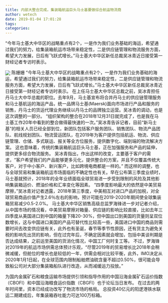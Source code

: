 ```yaml
---
title: 内部大整合完成，集装箱航运巨头马士基要做综合航运物流商
author: wetech
date: 2019-01-04 17:01:28
tags: 
categories: 
---
```

“今年马士基大中华区的战略重点有2个，一是作为我们业务基础的海运，希望通过我们的努力，给集装箱航运市场带来稳定性，二是供应链管理和物流服务方面，希望大力发展，日后有飞跃式增长。”马士基大中华区新任总裁吴冰青近日接受第一财经记者专访时表示。
<!-- more -->
<img align="center" border="0" src="https://imgcdn.yicai.com/uppics/images/2019/01/d88735eb8a4c7cff41df874c211bbfad.jpg" />
陈姗姗
“今年马士基大中华区的战略重点有2个，一是作为我们业务基础的海运，希望通过我们的努力，给集装箱航运市场带来稳定性，二是供应链管理和物流服务方面，希望大力发展，日后有飞跃式增长。”马士基大中华区新任总裁吴冰青近日接受第一财经记者专访时表示。
在上任马士基大中华区总裁之前，吴冰青担任丹马士大中华总裁的职位。去年9月，马士基宣布将合并丹马士的供应链管理服务和马士基航运的海运产品，统一品牌马士基(Maersk)面向市场进行产品和服务的销售，丹马士的货运代理业务继续以丹马士的品牌独立运营。吴冰青的调动，也是这次调整的一部分。
“组织架构的整合在2018年12月31日就完成了，也是我在马士基工作20年中看到的整合做得最快速的一次。”吴冰青告诉记者，目前“新马士基”的相关人员已经全部到位，新团队包括客户服务团队、销售团队、物流产品团队、航线规划团队、物流营运团队，在2019年为客户提供包括航运、物流、供应链管理、仓储、多式联运、报关等全方位服务，提供数字化、端到端的物流解决方案。
这也意味着，传统的集装箱航运巨头马士基，正在加强服务和产品的延伸，提供更多综合物流服务。
吴冰青指出，作出这样的改变，主要基于客户的需求，“客户希望我们的产品能够更多元化，提供整合的方案，并且不仅覆盖传统大客户，对于中小客户、新兴客户，比如跨境电商都是一样的。”
而这样的调整，也与全球贸易和集装箱航运市场面临的不确定性也有关。早在公布第三季度业绩时，马士基就预计，2018年的全年业绩面临全球贸易进一步受到限制的风险及其他影响集装箱运价、燃油价格和汇率变化等因素。
“四季度影响最大的依然是中美贸易摩擦，”吴冰青对记者透露，2018年第三季度，中美相互对进口产品的加税，对全球贸易商品价值产生2.6％左右的影响，预计可能在2019-2020年期间使全球集装箱贸易减少0.5-2.0%。
马士基大中华区销售高级总监罗海锋进一步对记者介绍，从中国市场的情况看，中美贸易摩擦对箱量、供应链的影响比较直接，比如去年三四季度从美国进口到中国的箱量下降20-30%，但中国出口到美国的货量则呈双位数增长，这与中国进口美国的产品可替代性比较高一些，美国进口中国的商品则需要时间去改变供应链有关，此外也有圣诞，春节等季节性原因，还有货主为避免关税的影响先出货的影响，但在过完年后，不确定因素就会增加，包括中美谈判期是否达成结果，之前运至美国的货消化情况，中国工厂何时复工等。
不过，罗海锋对2019年的航运市场供需总体预计乐观，“尽管2019年的贸易增长比2018年会稍微减缓，但舱位的增长也是较低的一年，供需会相对比较平衡，此外，IMO决定从2020年1月1日起，在全球范围内限制船舶燃油硫含量不超过0.50%，很可能会导致船公司对大部分集装箱船队进行改造，从而减缓运力投放。”
 
 
为国内金属矿石和粮食运输市场提供引领和指导作用的中国沿海金属矿石运价指数（CBOFI）和中国沿海粮食运价指数（CBGFI）也于论坛当日发布。
在过去的两年时间里，资本已经成功改写了物流市场的格局。
总投资40亿元的阳逻港铁水联运二期建成后，年集装箱吞吐能力可达100万标箱。
